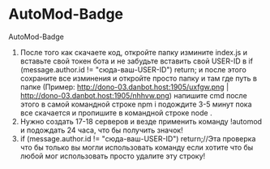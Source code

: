 # AutoMod-Badge
AutoMod-Badge
1) После того как скачаете код, откройте папку измините index.js и вставьте свой токен бота и не забудьте вставить свой USER-ID в if (message.author.id != "сюда-ваш-USER-ID") return; и после этого сохраните все изминения и откройте просто папку и там где путь в папке (Пример: http://dono-03.danbot.host:1905/uxfgw.png | http://dono-03.danbot.host:1905/nhhvw.png) напишите cmd после этого в самой командной строке npm i подождите 3-5 минут пока все скачается и пропишите в командной строке node .
2) Нужно создать 17-18 серверов и везде применить команду !automod и подождать 24 часа, что бы получить значок!
3) if (message.author.id != "сюда-ваш-USER-ID") return;//Эта проверка что бы только вы могли использовать команду если хотите что бы любой мог использовать просто удалите эту строку!
